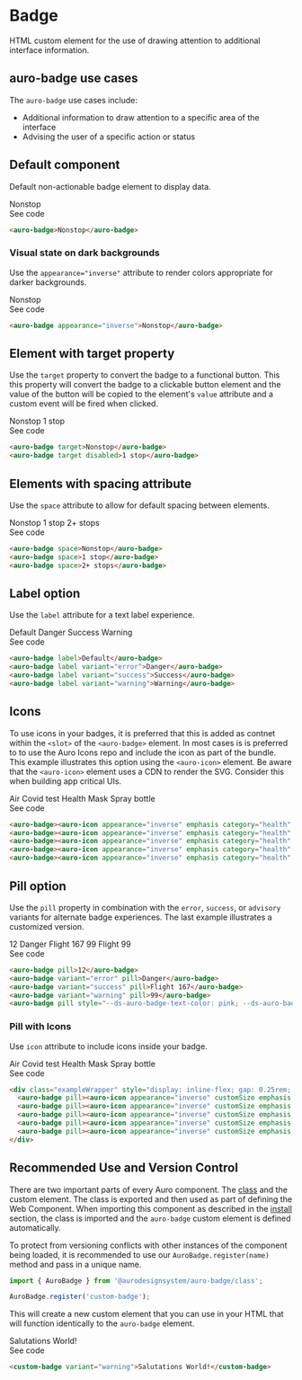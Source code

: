 <!--
The index.md file is a compiled document. No edits should be made directly to this file.
README.md is created by running `npm run build:docs`.
This file is generated based on a template fetched from `./docs/partials/index.md`
-->

# Badge

<!-- AURO-GENERATED-CONTENT:START (FILE:src=./../docs/partials/description.md) -->
<!-- The below content is automatically added from ./../docs/partials/description.md -->
HTML custom element for the use of drawing attention to additional interface information.
<!-- AURO-GENERATED-CONTENT:END -->

## auro-badge use cases

<!-- AURO-GENERATED-CONTENT:START (FILE:src=./../docs/partials/useCases.md) -->
<!-- The below content is automatically added from ./../docs/partials/useCases.md -->
The `auro-badge` use cases include:

* Additional information to draw attention to a specific area of the interface
* Advising the user of a specific action or status
<!-- AURO-GENERATED-CONTENT:END -->

## Default component

Default non-actionable badge element to display data.

<div class="exampleWrapper">
  <!-- AURO-GENERATED-CONTENT:START (FILE:src=./../apiExamples/basic.html) -->
  <!-- The below content is automatically added from ./../apiExamples/basic.html -->
  <auro-badge>Nonstop</auro-badge>
  <!-- AURO-GENERATED-CONTENT:END -->
</div>
<auro-accordion alignRight>
  <span slot="trigger">See code</span>
<!-- AURO-GENERATED-CONTENT:START (CODE:src=./../apiExamples/basic.html) -->
<!-- The below code snippet is automatically added from ./../apiExamples/basic.html -->

```html
<auro-badge>Nonstop</auro-badge>
```
<!-- AURO-GENERATED-CONTENT:END -->
</auro-accordion>

### Visual state on dark backgrounds

Use the `appearance="inverse"` attribute to render colors appropriate for darker backgrounds.

<div class="exampleWrapper--ondark">
  <!-- AURO-GENERATED-CONTENT:START (FILE:src=./../apiExamples/inverseAppearance.html) -->
  <!-- The below content is automatically added from ./../apiExamples/inverseAppearance.html -->
  <auro-badge appearance="inverse">Nonstop</auro-badge>
  <!-- AURO-GENERATED-CONTENT:END -->
</div>
<auro-accordion alignRight>
  <span slot="trigger">See code</span>
<!-- AURO-GENERATED-CONTENT:START (CODE:src=./../apiExamples/inverseAppearance.html) -->
<!-- The below code snippet is automatically added from ./../apiExamples/inverseAppearance.html -->

```html
<auro-badge appearance="inverse">Nonstop</auro-badge>
```
<!-- AURO-GENERATED-CONTENT:END -->
</auro-accordion>

## Element with target property

Use the `target` property to convert the badge to a functional button. This this property will convert the badge to a clickable button element and the value of the button will be copied to the element's `value` attribute and a custom event will be fired when clicked.

<div class="exampleWrapper">
  <!-- AURO-GENERATED-CONTENT:START (FILE:src=./../apiExamples/target.html) -->
  <!-- The below content is automatically added from ./../apiExamples/target.html -->
  <auro-badge target>Nonstop</auro-badge>
  <auro-badge target disabled>1 stop</auro-badge>
  <!-- AURO-GENERATED-CONTENT:END -->
</div>
<auro-accordion alignRight>
  <span slot="trigger">See code</span>
<!-- AURO-GENERATED-CONTENT:START (CODE:src=./../apiExamples/target.html) -->
<!-- The below code snippet is automatically added from ./../apiExamples/target.html -->

```html
<auro-badge target>Nonstop</auro-badge>
<auro-badge target disabled>1 stop</auro-badge>
```
<!-- AURO-GENERATED-CONTENT:END -->
</auro-accordion>

## Elements with spacing attribute

Use the `space` attribute to allow for default spacing between elements.

<div class="exampleWrapper">
  <!-- AURO-GENERATED-CONTENT:START (FILE:src=./../apiExamples/space.html) -->
  <!-- The below content is automatically added from ./../apiExamples/space.html -->
  <auro-badge space>Nonstop</auro-badge>
  <auro-badge space>1 stop</auro-badge>
  <auro-badge space>2+ stops</auro-badge>
  <!-- AURO-GENERATED-CONTENT:END -->
</div>
<auro-accordion alignRight>
  <span slot="trigger">See code</span>
<!-- AURO-GENERATED-CONTENT:START (CODE:src=./../apiExamples/space.html) -->
<!-- The below code snippet is automatically added from ./../apiExamples/space.html -->

```html
<auro-badge space>Nonstop</auro-badge>
<auro-badge space>1 stop</auro-badge>
<auro-badge space>2+ stops</auro-badge>
```
<!-- AURO-GENERATED-CONTENT:END -->
</auro-accordion>

## Label option

Use the `label` attribute for a text label experience.

<div class="exampleWrapper">
  <!-- AURO-GENERATED-CONTENT:START (FILE:src=./../apiExamples/label.html) -->
  <!-- The below content is automatically added from ./../apiExamples/label.html -->
  <auro-badge label>Default</auro-badge>
  <auro-badge label variant="error">Danger</auro-badge>
  <auro-badge label variant="success">Success</auro-badge>
  <auro-badge label variant="warning">Warning</auro-badge>
  <!-- AURO-GENERATED-CONTENT:END -->
</div>
<auro-accordion alignRight>
  <span slot="trigger">See code</span>
<!-- AURO-GENERATED-CONTENT:START (CODE:src=./../apiExamples/label.html) -->
<!-- The below code snippet is automatically added from ./../apiExamples/label.html -->

```html
<auro-badge label>Default</auro-badge>
<auro-badge label variant="error">Danger</auro-badge>
<auro-badge label variant="success">Success</auro-badge>
<auro-badge label variant="warning">Warning</auro-badge>
```
<!-- AURO-GENERATED-CONTENT:END -->
</auro-accordion>

## Icons

To use icons in your badges, it is preferred that this is added as contnet within the `<slot>` of the `<auro-badge>` element. In most cases is is preferred to to use the Auro Icons repo and include the icon as part of the bundle. This example illustrates this option using the `<auro-icon>` element. Be aware that the `<auro-icon>` element uses a CDN to render the SVG. Consider this when building app critical UIs.

<div class="exampleWrapper">
  <!-- AURO-GENERATED-CONTENT:START (FILE:src=./../apiExamples/icon.html) -->
  <!-- The below content is automatically added from ./../apiExamples/icon.html -->
  <auro-badge><auro-icon appearance="inverse" emphasis category="health" name="air"></auro-icon>Air</auro-badge>
  <auro-badge><auro-icon appearance="inverse" emphasis category="health" name="covid-test"></auro-icon>Covid test</auro-badge>
  <auro-badge><auro-icon appearance="inverse" emphasis category="health" name="health"></auro-icon>Health</auro-badge>
  <auro-badge><auro-icon appearance="inverse" emphasis category="health" name="mask"></auro-icon>Mask</auro-badge>
  <auro-badge><auro-icon appearance="inverse" emphasis category="health" name="spraybottle"></auro-icon>Spray bottle</auro-badge>
  <!-- AURO-GENERATED-CONTENT:END -->
</div>
<auro-accordion alignRight>
  <span slot="trigger">See code</span>
<!-- AURO-GENERATED-CONTENT:START (CODE:src=./../apiExamples/icon.html) -->
<!-- The below code snippet is automatically added from ./../apiExamples/icon.html -->

```html
<auro-badge><auro-icon appearance="inverse" emphasis category="health" name="air"></auro-icon>Air</auro-badge>
<auro-badge><auro-icon appearance="inverse" emphasis category="health" name="covid-test"></auro-icon>Covid test</auro-badge>
<auro-badge><auro-icon appearance="inverse" emphasis category="health" name="health"></auro-icon>Health</auro-badge>
<auro-badge><auro-icon appearance="inverse" emphasis category="health" name="mask"></auro-icon>Mask</auro-badge>
<auro-badge><auro-icon appearance="inverse" emphasis category="health" name="spraybottle"></auro-icon>Spray bottle</auro-badge>
```
<!-- AURO-GENERATED-CONTENT:END -->
</auro-accordion>

## Pill option

Use the `pill` property in combination with the `error`, `success`, or `advisory` variants for alternate badge experiences. The last example illustrates a customized version.

<div class="exampleWrapper">
  <!-- AURO-GENERATED-CONTENT:START (FILE:src=./../apiExamples/pill.html) -->
  <!-- The below content is automatically added from ./../apiExamples/pill.html -->
  <auro-badge pill>12</auro-badge>
  <auro-badge variant="error" pill>Danger</auro-badge>
  <auro-badge variant="success" pill>Flight 167</auro-badge>
  <auro-badge variant="warning" pill>99</auro-badge>
  <auro-badge pill style="--ds-auro-badge-text-color: pink; --ds-auro-badge-container-color: purple; --ds-auro-badge-border-color: purple;">Flight 99</auro-badge>
  <!-- AURO-GENERATED-CONTENT:END -->
</div>
<auro-accordion alignRight>
  <span slot="trigger">See code</span>
<!-- AURO-GENERATED-CONTENT:START (CODE:src=./../apiExamples/pill.html) -->
<!-- The below code snippet is automatically added from ./../apiExamples/pill.html -->

```html
<auro-badge pill>12</auro-badge>
<auro-badge variant="error" pill>Danger</auro-badge>
<auro-badge variant="success" pill>Flight 167</auro-badge>
<auro-badge variant="warning" pill>99</auro-badge>
<auro-badge pill style="--ds-auro-badge-text-color: pink; --ds-auro-badge-container-color: purple; --ds-auro-badge-border-color: purple;">Flight 99</auro-badge>
```
<!-- AURO-GENERATED-CONTENT:END -->
</auro-accordion>

### Pill with Icons

Use `icon` attribute to include icons inside your badge.

<div class="exampleWrapper">
  <!-- AURO-GENERATED-CONTENT:START (FILE:src=./../apiExamples/pillWithIcons.html) -->
  <!-- The below content is automatically added from ./../apiExamples/pillWithIcons.html -->
  <div class="exampleWrapper" style="display: inline-flex; gap: 0.25rem; flex-wrap: wrap">
    <auro-badge pill><auro-icon appearance="inverse" customSize emphasis category="health" name="air" style="--ds-auro-icon-size: var(--ds-size-250)"></auro-icon>Air</auro-badge>
    <auro-badge pill><auro-icon appearance="inverse" customSize emphasis category="health" name="covid-test" style="--ds-auro-icon-size: var(--ds-size-250)"></auro-icon>Covid test</auro-badge>
    <auro-badge pill><auro-icon appearance="inverse" customSize emphasis category="health" name="health" style="--ds-auro-icon-size: var(--ds-size-250)"></auro-icon>Health</auro-badge>
    <auro-badge pill><auro-icon appearance="inverse" customSize emphasis category="health" name="mask" style="--ds-auro-icon-size: var(--ds-size-250)"></auro-icon>Mask</auro-badge>
    <auro-badge pill><auro-icon appearance="inverse" customSize emphasis category="health" name="spraybottle" style="--ds-auro-icon-size: var(--ds-size-250)"></auro-icon>Spray bottle</auro-badge>
  </div>
  <!-- AURO-GENERATED-CONTENT:END -->
</div>
<auro-accordion alignRight>
  <span slot="trigger">See code</span>
<!-- AURO-GENERATED-CONTENT:START (CODE:src=./../apiExamples/pillWithIcons.html) -->
<!-- The below code snippet is automatically added from ./../apiExamples/pillWithIcons.html -->

```html
<div class="exampleWrapper" style="display: inline-flex; gap: 0.25rem; flex-wrap: wrap">
  <auro-badge pill><auro-icon appearance="inverse" customSize emphasis category="health" name="air" style="--ds-auro-icon-size: var(--ds-size-250)"></auro-icon>Air</auro-badge>
  <auro-badge pill><auro-icon appearance="inverse" customSize emphasis category="health" name="covid-test" style="--ds-auro-icon-size: var(--ds-size-250)"></auro-icon>Covid test</auro-badge>
  <auro-badge pill><auro-icon appearance="inverse" customSize emphasis category="health" name="health" style="--ds-auro-icon-size: var(--ds-size-250)"></auro-icon>Health</auro-badge>
  <auro-badge pill><auro-icon appearance="inverse" customSize emphasis category="health" name="mask" style="--ds-auro-icon-size: var(--ds-size-250)"></auro-icon>Mask</auro-badge>
  <auro-badge pill><auro-icon appearance="inverse" customSize emphasis category="health" name="spraybottle" style="--ds-auro-icon-size: var(--ds-size-250)"></auro-icon>Spray bottle</auro-badge>
</div>
```
<!-- AURO-GENERATED-CONTENT:END -->
</auro-accordion>

## Recommended Use and Version Control

There are two important parts of every Auro component. The <a href="https://developer.mozilla.org/en-US/docs/Web/JavaScript/Reference/Classes">class</a> and the custom element. The class is exported and then used as part of defining the Web Component. When importing this component as described in the <a href="#install">install</a> section, the class is imported and the `auro-badge` custom element is defined automatically.

To protect from versioning conflicts with other instances of the component being loaded, it is recommended to use our `AuroBadge.register(name)` method and pass in a unique name.

```js
import { AuroBadge } from '@aurodesignsystem/auro-badge/class';

AuroBadge.register('custom-badge');
```

This will create a new custom element that you can use in your HTML that will function identically to the `auro-badge` element.

<div class="exampleWrapper">
  <!-- AURO-GENERATED-CONTENT:START (FILE:src=./../apiExamples/custom.html) -->
  <!-- The below content is automatically added from ./../apiExamples/custom.html -->
  <custom-badge variant="warning">Salutations World!</custom-badge>
  <!-- AURO-GENERATED-CONTENT:END -->
</div>
<auro-accordion alignRight>
  <span slot="trigger">See code</span>
<!-- AURO-GENERATED-CONTENT:START (CODE:src=./../apiExamples/custom.html) -->
<!-- The below code snippet is automatically added from ./../apiExamples/custom.html -->

```html
<custom-badge variant="warning">Salutations World!</custom-badge>
```
<!-- AURO-GENERATED-CONTENT:END -->
</auro-accordion>
